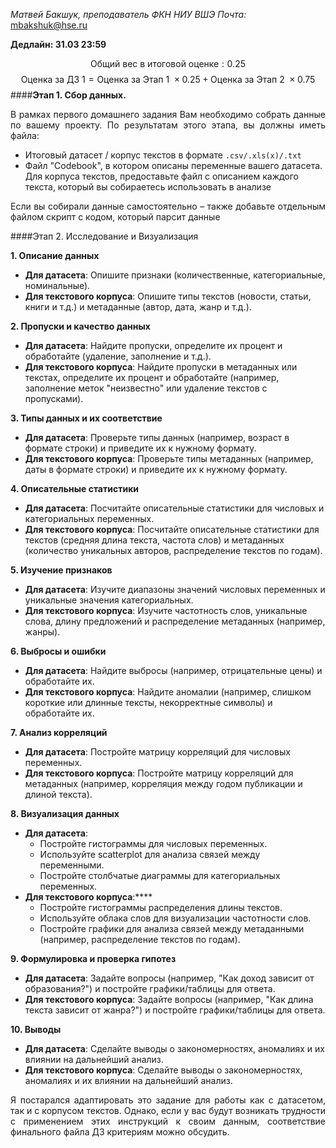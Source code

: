 *Матвей Бакшук, преподаватель ФКН НИУ ВШЭ*
*Почта:* mbakshuk@hse.ru

**Дедлайн: 31.03 23:59**

$$\text{Общий вес в итоговой оценке}: 0.25$$
$$\text{Оценка за ДЗ 1} = \text{Оценка за Этап 1 } \times  0.25 + \text{Оценка за Этап 2 } \times  0.75  $$
####**Этап 1. Сбор данных.**
<p align = 'justify'>В рамках первого домашнего задания Вам необходимо собрать данные по вашему проекту. По результатам этого этапа, вы должны иметь файла: </p>
<ul>
<li>Итоговый датасет / корпус текстов в формате <code>.csv/.xls(x)/.txt</code></li>
<li> Файл "Codebook", в котором описаны переменные вашего датасета. Для корпуса текстов, предоставьте файл с описанием каждого текста, который вы собираетесь использовать в анализе</li>
</ul><p align = 'justify'>Если вы собирали данные самостоятельно – также добавьте отдельным файлом скрипт с кодом, который парсит данные</p>
####Этап 2. Исследование и Визуализация

**1. Описание данных**
- **Для датасета**: Опишите признаки (количественные, категориальные, номинальные).
- **Для текстового корпуса**: Опишите типы текстов (новости, статьи, книги и т.д.) и метаданные (автор, дата, жанр и т.д.).

**2. Пропуски и качество данных**
- **Для датасета**: Найдите пропуски, определите их процент и обработайте (удаление, заполнение и т.д.).
- **Для текстового корпуса**: Найдите пропуски в метаданных или текстах, определите их процент и обработайте (например, заполнение меток "неизвестно" или удаление текстов с пропусками).

**3. Типы данных и их соответствие**
- **Для датасета**: Проверьте типы данных (например, возраст в формате строки) и приведите их к нужному формату.
- **Для текстового корпуса**: Проверьте типы метаданных (например, даты в формате строки) и приведите их к нужному формату.

**4. Описательные статистики**
- **Для датасета**: Посчитайте описательные статистики для числовых и категориальных переменных.
- **Для текстового корпуса**: Посчитайте описательные статистики для текстов (средняя длина текста, частота слов) и метаданных (количество уникальных авторов, распределение текстов по годам).

**5. Изучение признаков**
- **Для датасета**: Изучите диапазоны значений числовых переменных и уникальные значения категориальных.
- **Для текстового корпуса**: Изучите частотность слов, уникальные слова, длину предложений и распределение метаданных (например, жанры).

**6. Выбросы и ошибки**
- **Для датасета**: Найдите выбросы (например, отрицательные цены) и обработайте их.
- **Для текстового корпуса**: Найдите аномалии (например, слишком короткие или длинные тексты, некорректные символы) и обработайте их.

**7. Анализ корреляций**
- **Для датасета**: Постройте матрицу корреляций для числовых переменных.
- **Для текстового корпуса**: Постройте матрицу корреляций для метаданных (например, корреляция между годом публикации и длиной текста).

**8. Визуализация данных**
- **Для датасета**:
  - Постройте гистограммы для числовых переменных.
  - Используйте scatterplot для анализа связей между переменными.
  - Постройте столбчатые диаграммы для категориальных переменных.
- **Для текстового корпуса**:****
  - Постройте гистограммы распределения длины текстов.
  - Используйте облака слов для визуализации частотности слов.
  - Постройте графики для анализа связей между метаданными (например, распределение текстов по годам).

**9. Формулировка и проверка гипотез**
- **Для датасета**: Задайте вопросы (например, "Как доход зависит от образования?") и постройте графики/таблицы для ответа.
- **Для текстового корпуса**: Задайте вопросы (например, "Как длина текста зависит от жанра?") и постройте графики/таблицы для ответа.

**10. Выводы**
- **Для датасета**: Сделайте выводы о закономерностях, аномалиях и их влиянии на дальнейший анализ.
- **Для текстового корпуса**: Сделайте выводы о закономерностях, аномалиях и их влиянии на дальнейший анализ.

<p align = 'justify'>Я постарался адаптировать это задание для работы как с датасетом, так и с корпусом текстов. Однако, если у вас будут возникать трудности с применением этих инструкций к своим данным, соответствие финального файла ДЗ критериям можно обсудить.</p>
